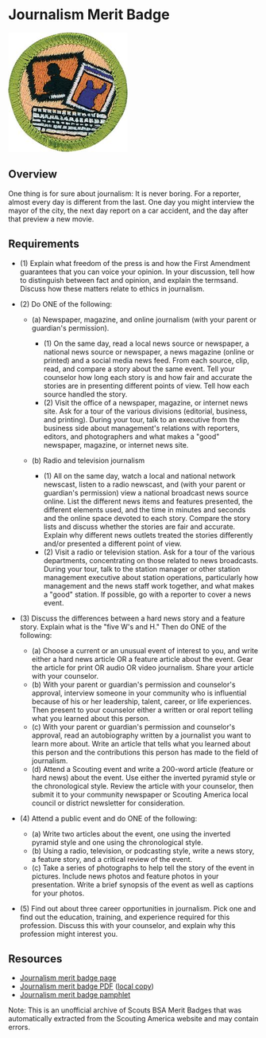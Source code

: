 

# Journalism Merit Badge

![Journalism Merit Badge](images/journalism-merit-badge.jpg)

## Overview



One thing is for sure about journalism: It is never boring. For a reporter, almost every day is different from the last. One day you might interview the mayor of the city, the next day report on a car accident, and the day after that preview a new movie.

## Requirements

* (1) Explain what freedom of the press is and how the First Amendment  guarantees that you can voice your opinion. In your discussion, tell how  to distinguish between fact and opinion, and explain the termsand. Discuss how these matters relate to ethics in journalism.
* (2) Do ONE of the following:
    * (a) Newspaper, magazine, and online journalism (with your parent or guardian's permission).
        * (1) On the same day, read a local news source or newspaper, a national news source or newspaper, a news magazine (online or printed) and a social media news feed. From each source, clip, read, and compare a story about the same event. Tell your counselor how long each story is and how fair and accurate the stories are in presenting different points of view. Tell how each source handled the story.
        * (2) Visit the office of a newspaper, magazine, or internet news site. Ask for a tour of the various divisions (editorial, business, and printing). During your tour, talk to an executive from the business side about management's relations with reporters, editors, and photographers and what makes a "good" newspaper, magazine, or internet news site.


    * (b) Radio and television journalism
        * (1) All on the same day, watch a local and national network newscast, listen to a radio newscast, and (with your parent or guardian's permission) view a national broadcast news source online. List the different news items and features presented, the different elements used, and the time in minutes and seconds and the online space devoted to each story. Compare the story lists and discuss whether the stories are fair and accurate. Explain why different news outlets treated the stories differently and/or presented a different point of view.
        * (2) Visit a radio or television station. Ask for a tour of the various departments, concentrating on those related to news broadcasts. During your tour, talk to the station manager or other station management executive about station operations, particularly how management and the news staff work together, and what makes a "good" station. If possible, go with a reporter to cover a news event.




* (3) Discuss the differences between a hard news story and a feature story. Explain what is the "five W's and H." Then do ONE of the following:
    * (a) Choose a current or an unusual event of interest to you, and write either a hard news article OR a feature article about the event. Gear the article for print OR audio OR video journalism. Share your article with your counselor.
    * (b) With your parent or guardian's permission and counselor's approval, interview someone in your community who is influential because of his or her leadership, talent, career, or life experiences. Then present to your counselor either a written or oral report telling what you learned about this person.
    * (c) With your parent or guardian's permission and counselor's approval, read an autobiography written by a journalist you want to learn more about. Write an article that tells what you learned about this person and the contributions this person has made to the field of journalism.
    * (d) Attend a Scouting event and write a 200-word article (feature or hard news) about the event. Use either the inverted pyramid style or the chronological style. Review the article with your counselor, then submit it to your community newspaper or Scouting America local council or district newsletter for consideration.


* (4) Attend a public event and do ONE of the following:
    * (a) Write two articles about the event, one using the inverted pyramid style and one using the chronological style.
    * (b) Using a radio, television, or podcasting style, write a news story, a feature story, and a critical review of the event.
    * (c) Take a series of photographs to help tell the story of the event in pictures. Include news photos and feature photos in your presentation. Write a brief synopsis of the event as well as captions for your photos.


* (5) Find out about three career opportunities in journalism. Pick one and find out the education, training, and experience required for this profession. Discuss this with your counselor, and explain why this profession might interest you.


## Resources

- [Journalism merit badge page](https://www.scouting.org/merit-badges/journalism/)
- [Journalism merit badge PDF](https://filestore.scouting.org/filestore/Merit_Badge_ReqandRes/Pamphlets/Journalism_2021.pdf) ([local copy](files/journalism-merit-badge.pdf))
- [Journalism merit badge pamphlet](https://www.scoutshop.org/mbp-4c-journalism-629415.html)

Note: This is an unofficial archive of Scouts BSA Merit Badges that was automatically extracted from the Scouting America website and may contain errors.